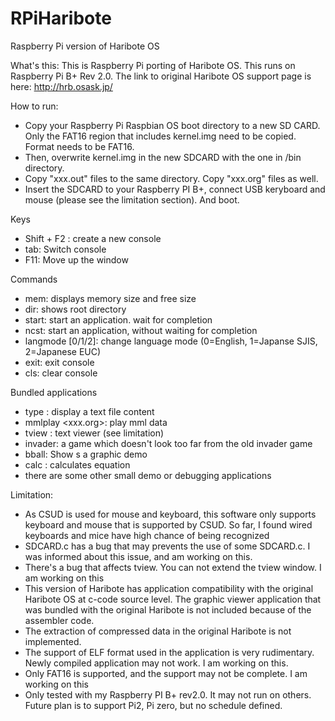 # RPiHaribote
Raspberry Pi version of Haribote OS

What's this:
  This is Raspberry Pi porting of Haribote OS. This runs on Raspberry Pi B+ Rev 2.0.
  The link to original Haribote OS support page is here: http://hrb.osask.jp/

How to run:
  - Copy your Raspberry Pi Raspbian OS boot directory to a new SD CARD. Only the FAT16 region that includes kernel.img need to be copied. Format needs to be FAT16.
  - Then, overwrite kernel.img in the new SDCARD with the one in /bin directory.
  - Copy "xxx.out" files to the same  directory. Copy "xxx.org" files as well.
  - Insert the SDCARD to your Raspberry PI B+, connect USB keryboard and mouse (please see the limitation section). And boot.

Keys
  - Shift + F2 : create a new console
  - tab: Switch console
  - F11: Move up the window

Commands
  - mem: displays memory size and free size
  - dir: shows root directory
  - start: start an application. wait for completion
  - ncst: start an application, without waiting for completion
  - langmode [0/1/2]: change language mode (0=English, 1=Japanse SJIS, 2=Japanese EUC)
  - exit: exit console
  - cls: clear console

Bundled applications
  - type <filename>: display a text file content
  - mmlplay <xxx.org>: play mml data
  - tview <filename>: text viewer (see limitation)
  - invader: a game which doesn't look too far from the old invader game
  - bball: Show s a graphic demo
  - calc <equation>: calculates equation
  - there are some other small demo or debugging applications
  
Limitation:
  - As CSUD is used for mouse and keyboard, this software only supports keyboard and mouse that is supported by CSUD. So far, I found wired keyboards and mice have high chance of being recognized
  - SDCARD.c has a bug that may prevents the use of some SDCARD.c. I was informed about this issue, and am working on this.
  - There's a bug that affects tview. You can not extend the tview window. I am working on this
  - This version of Haribote has application compatibility with the original Haribote OS at c-code source level. The graphic viewer application that was bundled with the original Haribote is not included because of the assembler code.
  - The extraction of compressed data in the original Haribote is not implemented.
  - The support of ELF format used in the application is very rudimentary. Newly compiled application may not work. I am working on this.
  - Only FAT16 is supported, and the support may not be complete. I am working on this
  - Only tested with my Raspberry PI B+ rev2.0. It may not run on others. Future plan is to support Pi2, Pi zero, but no schedule defined.
